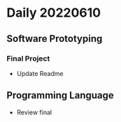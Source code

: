Daily 20220610
===

## Software Prototyping
### Final Project
- Update Readme
  
## Programming Language
- Review final